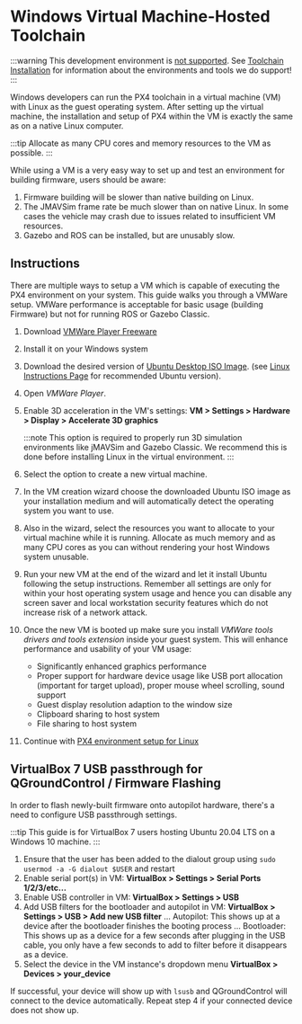 # Windows Virtual Machine-Hosted Toolchain

:::warning
This development environment is [not supported](../advanced/dev_env_unsupported.md).
See [Toolchain Installation](../dev_setup/dev_env.md) for information about the environments and tools we do support!
:::

Windows developers can run the PX4 toolchain in a virtual machine (VM) with Linux as the guest operating system. After setting up the virtual machine, the installation and setup of PX4 within the VM is exactly the same as on a native Linux computer.

:::tip
Allocate as many CPU cores and memory resources to the VM as possible.
:::

While using a VM is a very easy way to set up and test an environment for building firmware, users should be aware:
1. Firmware building will be slower than native building on Linux.
1. The JMAVSim frame rate be much slower than on native Linux. In some cases the vehicle may crash due to issues related to insufficient VM resources.
1. Gazebo and ROS can be installed, but are unusably slow.

## Instructions

There are multiple ways to setup a VM which is capable of executing the PX4 environment on your system. 
This guide walks you through a VMWare setup. 
VMWare performance is acceptable for basic usage (building Firmware) but not for running ROS or Gazebo Classic.

1. Download [VMWare Player Freeware](https://www.vmware.com/products/workstation-player/workstation-player-evaluation.html)
1. Install it on your Windows system
1. Download the desired version of [Ubuntu Desktop ISO Image](https://www.ubuntu.com/download/desktop).
   (see [Linux Instructions Page](../dev_setup/dev_env_linux.md) for recommended Ubuntu version).
1. Open *VMWare Player*.
1. Enable 3D acceleration in the VM's settings: **VM > Settings > Hardware > Display > Accelerate 3D graphics**

   :::note
   This option is required to properly run 3D simulation environments like jMAVSim and Gazebo Classic.
   We recommend this is done before installing Linux in the virtual environment.
   :::
1. Select the option to create a new virtual machine.
1. In the VM creation wizard choose the downloaded Ubuntu ISO image as your installation medium and will automatically detect the operating system you want to use.
1. Also in the wizard, select the resources you want to allocate to your virtual machine while it is running. Allocate as much memory and as many CPU cores as you can without rendering your host Windows system unusable.
1. Run your new VM at the end of the wizard and let it install Ubuntu following the setup instructions. Remember all settings are only for within your host operating system usage and hence you can disable any screen saver and local workstation security features which do not increase risk of a network attack.
1. Once the new VM is booted up make sure you install *VMWare tools drivers and tools extension* inside your guest system. This will enhance performance and usability of your VM usage:
    * Significantly enhanced graphics performance
    * Proper support for hardware device usage like USB port allocation (important for target upload), proper mouse wheel scrolling, sound support
    * Guest display resolution adaption to the window size
    * Clipboard sharing to host system
    * File sharing to host system
1. Continue with [PX4 environment setup for Linux](../dev_setup/dev_env_linux.md)

## VirtualBox 7 USB passthrough for QGroundControl / Firmware Flashing

In order to flash newly-built firmware onto autopilot hardware, there's a need to configure USB passthrough settings.

:::tip
This guide is for VirtualBox 7 users hosting Ubuntu 20.04 LTS on a Windows 10 machine.
:::

1. Ensure that the user has been added to the dialout group using `sudo usermod -a -G dialout $USER` and restart
1. Enable serial port(s) in VM: **VirtualBox > Settings > Serial Ports 1/2/3/etc...**
1. Enable USB controller in VM: **VirtualBox > Settings > USB**
1. Add USB filters for the bootloader and autopilot in VM: **VirtualBox > Settings > USB > Add new USB filter**
   ... Autopilot: This shows up at a device after the bootloader finishes the booting process
   ... Bootloader: This shows up as a device for a few seconds after plugging in the USB cable, you only have a few seconds to add to filter before it disappears as a device.
1. Select the device in the VM instance's dropdown menu **VirtualBox > Devices > your_device**

If successful, your device will show up with `lsusb` and QGroundControl will connect to the device automatically.
Repeat step 4 if your connected device does not show up.


